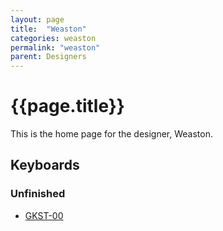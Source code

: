 ```yaml
---
layout: page
title:  "Weaston"
categories: weaston
permalink: "weaston"
parent: Designers
---
```

# {{page.title}}

This is the home page for the designer, Weaston.

## Keyboards

### Unfinished

- [GKST-00](/weaston/gskt-00)
